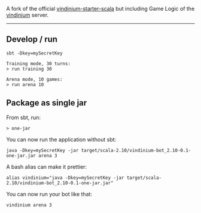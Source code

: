 
A fork of the official [vindinium-starter-scala](https://github.com/ornicar/vindinium-starter-scala)
but including Game Logic of the [vindinium](https://github.com/ornicar/vindinium) server.

---

## Develop / run

```
sbt -Dkey=mySecretKey

Training mode, 30 turns:
> run training 30

Arena mode, 10 games:
> run arena 10
```

## Package as single jar

From sbt, run:

```
> one-jar
```

You can now run the application without sbt:

```
java -Dkey=mySecretKey -jar target/scala-2.10/vindinium-bot_2.10-0.1-one-jar.jar arena 3
```

A bash alias can make it prettier:

```
alias vindinium="java -Dkey=mySecretKey -jar target/scala-2.10/vindinium-bot_2.10-0.1-one-jar.jar"
```

You can now run your bot like that:

```
vindinium arena 3
```
